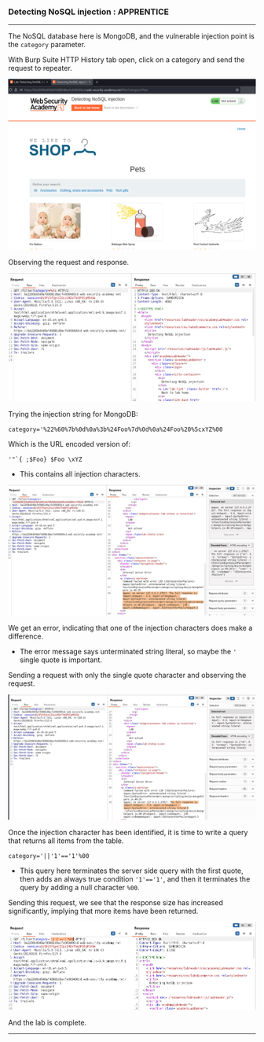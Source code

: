 ### Detecting NoSQL injection : APPRENTICE

---

The NoSQL database here is MongoDB, and the vulnerable injection point is the `category` parameter.

With Burp Suite HTTP History tab open, click on a category and send the request to repeater.

![](./screenshots/1-1.png)

Observing the request and response.

![](./screenshots/1-2.png)

Trying the injection string for MongoDB:
```
category='%22%60%7b%0d%0a%3b%24Foo%7d%0d%0a%24Foo%20%5cxYZ%00
```

Which is the URL encoded version of:
```
'"`{ ;$Foo} $Foo \xYZ
```
- This contains all injection characters.

![](./screenshots/1-3.png)

We get an error, indicating that one of the injection characters does make a difference.
- The error message says unterminated string literal, so maybe the `'` single quote is important.

Sending a request with only the single quote character and observing the request.

![](./screenshots/1-4.png)

Once the injection character has been identified, it is time to write a query that returns all items from the table.
```
category='||'1'=='1'%00
```
- This query here terminates the server side query with the first quote, then adds an always true condition `'1'=='1'`, and then it terminates the query by adding a null character `%00`.

Sending this request, we see that the response size has increased significantly, implying that more items have been returned.

![](./screenshots/1-5.png)

And the lab is complete.

---
